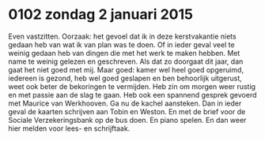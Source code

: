 # 0102 zondag 2 januari 2015
Even vastzitten. Oorzaak: het gevoel dat ik in deze kerstvakantie niets gedaan heb van wat ik van plan was te doen. Of in ieder geval veel te weinig gedaan heb van dingen die met het werk te maken hebben. Met name te weinig gelezen en geschreven. Als dat zo doorgaat dit jaar, dan gaat het niet goed met mij.  Maar goed: kamer wel heel goed opgeruimd, iedereen is gezond, heb wel goed geslapen en ben behoorlijk uitgerust, weet ook beter de bekoringen te vermijden. Heb zin om morgen weer rustig en met passie aan de slag te gaan. Heb ook een spannend gesprek gevoerd met Maurice van Werkhooven. Ga nu de kachel aansteken. Dan in ieder geval de kaarten schrijven aan Tobin en Weston. En met de brief voor de Sociale Verzekeringsbank op de bus doen. En piano spelen. En dan weer hier melden voor lees- en schrijftaak.